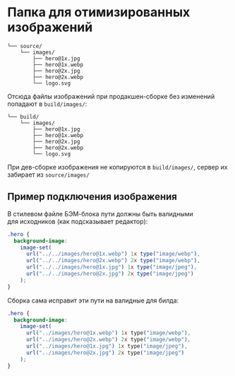 # Папка для отимизированных изображений
```shell
└── source/
    └── images/
        ├── hero@1x.jpg
        ├── hero@1x.webp
        ├── hero@2x.jpg
        ├── hero@2x.webp
        └── logo.svg
```

Отсюда файлы изображений при продакшен-сборке без изменений попадают в `build/images/`:

```shell
└── build/
    └── images/
        ├── hero@1x.jpg
        ├── hero@1x.webp
        ├── hero@2x.jpg
        ├── hero@2x.webp
        └── logo.svg
```

При дев-сборке изображения не копируются в `build/images/`, сервер их забирает из `source/images/`

## Пример подключения изображения

В стилевом файле БЭМ-блока пути должны быть валидными для исходников (как подсказывает редактор):

```scss
.hero {
  background-image:
    image-set(
      url("../../images/hero@1x.webp") 1x type("image/webp"),
      url("../../images/hero@2x.webp") 2x type("image/webp"),
      url("../../images/hero@1x.jpg") 1x type("image/jpeg"),
      url("../../images/hero@2x.jpg") 2x type("image/jpeg")
    );
}
```

Сборка сама исправит эти пути на валидные для билда:

```css
.hero {
  background-image:
    image-set(
      url("../images/hero@1x.webp") 1x type("image/webp"),
      url("../images/hero@2x.webp") 2x type("image/webp"),
      url("../images/hero@1x.jpg") 1x type("image/jpeg"),
      url("../images/hero@2x.jpg") 2x type("image/jpeg")
    );
}
```
